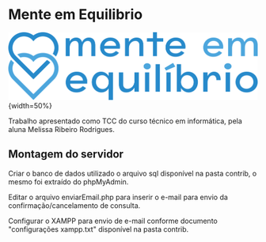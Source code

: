 # Mente em Equilibrio

![Logo Mente em Equilibrio](https://raw.githubusercontent.com/clebersfonseca/menteEmEquilibrio/main/assets/logo2.png){width=50%}

Trabalho apresentado como TCC do curso técnico em informática, pela aluna Melissa Ribeiro Rodrigues.

## Montagem do servidor

Criar o banco de dados utilizado o arquivo sql disponível na pasta contrib, o mesmo foi extraído do phpMyAdmin.

Editar o arquivo enviarEmail.php para inserir o e-mail para envio da confirmação/cancelamento de consulta.

Configurar o XAMPP para envio de e-mail conforme documento "configurações xampp.txt" disponível na pasta contrib.